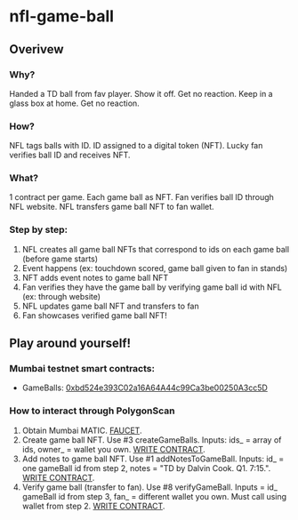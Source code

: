 # nfl-game-ball

## Overivew

### Why?
Handed a TD ball from fav player.
Show it off. Get no reaction.
Keep in a glass box at home. Get no reaction.
### How?
NFL tags balls with ID.
ID assigned to a digital token (NFT).
Lucky fan verifies ball ID and receives NFT.
### What?
1 contract per game. Each game ball as NFT.
Fan verifies ball ID through NFL website.
NFL transfers game ball NFT to fan wallet.
### Step by step:
1. NFL creates all game ball NFTs that correspond to ids on each game ball (before game starts)
2. Event happens (ex: touchdown scored, game ball given to fan in stands)
3. NFT adds event notes to game ball NFT
4. Fan verifies they have the game ball by verifying game ball id with NFL (ex: through website)
5. NFL updates game ball NFT and transfers to fan
6. Fan showcases verified game ball NFT!

## Play around yourself!

### Mumbai testnet smart contracts:
- GameBalls: [0xbd524e393C02a16A64A44c99Ca3be00250A3cc5D](https://mumbai.polygonscan.com/address/0xbd524e393C02a16A64A44c99Ca3be00250A3cc5D)

### How to interact through PolygonScan
1. Obtain Mumbai MATIC. [FAUCET](https://faucet.polygon.technology/).
2. Create game ball NFT. Use #3 createGameBalls. Inputs: ids_ = array of ids, owner_ = wallet you own. [WRITE CONTRACT](https://mumbai.polygonscan.com/address/0xbd524e393C02a16A64A44c99Ca3be00250A3cc5D#writeContract).
3. Add notes to game ball NFT. Use #1 addNotesToGameBall. Inputs: id_ = one gameBall id from step 2, notes = "TD by Dalvin Cook. Q1. 7:15.". [WRITE CONTRACT](https://mumbai.polygonscan.com/address/0xbd524e393C02a16A64A44c99Ca3be00250A3cc5D#writeContract).
4. Verify game ball (transfer to fan). Use #8 verifyGameBall. Inputs = id_ gameBall id from step 3, fan_ = different wallet you own. Must call using wallet from step 2. [WRITE CONTRACT](https://mumbai.polygonscan.com/address/0xbd524e393C02a16A64A44c99Ca3be00250A3cc5D#writeContract).